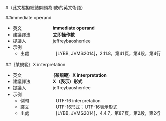 #（此文檔擬總結開頭為I或i的英文術語）

##immediate operand

* 英文　　　　　　　**immediate operand**
* 建議譯法　　　　　**立即操作數**
* 提議人　　　　　　jeffreybaoshenlee
* 示例
  * 出處　　　　　　[LYBB, JVMS2014]，2.11.8，第41頁，第4段，第4行

##｛某規範｝X interpretation
* 英文　　　　　　　**｛某規範｝X interpretation**
* 建議譯法　　　　　**X（表示）形式**
* 提議人　　　　　　jeffreybaoshenlee
* 示例
  * 例句　　　　　　UTF-16 interpretation
  * 譯文　　　　　　UTF-16形式；UTF-16表示形式
  * 出處　　　　　　[LYBB, JVMS2014]，4.4.7，第87頁，第2段，第2行

